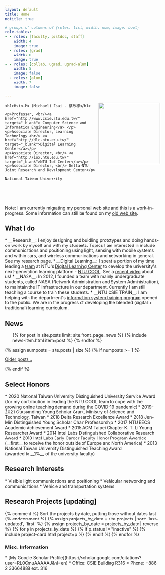 ```yaml
---
layout: default
title: Home
notitle: true

# groups of columns of {roles: list, width: num, image: bool}
role-tables:
- - roles: [faculty, postdoc, staff]
    width: 4
    image: true
  - roles: [grad]
    width: 8
    image: true
- - roles: [collab, ugrad, ugrad-alum]
    width: 5
    image: false
  - roles: [alum]
    width: 7
    image: false

---
```




<div class="jumbotron"> 
    <!--<img src="img/people/proftsai.png" height=250 align="right"/>-->
   <img class="rounded-circle profile"          
             src="{{site.baseurl}}img/people/proftsai2.jpg" style="float:right;height:200px;"/>

    <h1>Hsin-Mu (Michael) Tsai - 蔡欣穆</h1>

    <p>Professor, <br/><a href="http://www.csie.ntu.edu.tw/" target="_blank"> Computer Science and Information Engineering</a> </p>
    <p>Associate Director, Learning Technology,<br/> <a href="http://dlc.ntu.edu.tw/" target="_blank">Digital Learning Center</a></p>
    <p>Associate Director, <br/> <a href="http://iox.ntu.edu.tw/" target="_blank">NTU IoX Center</a></p>
    <p>Associate Director, <br/> Delta-NTU Joint Research and Development Center</p> 

    National Taiwan University


<br/>    
<br/> 
<br/> 
</div>

Note: I am currently migrating my personal web site and this is a work-in-progress. Some information can still be found on my <a href="http://www.csie.ntu.edu.tw/~hsinmu/wiki/">old web site</a>.

<h2> What I do </h2>
* __Research__: I enjoy designing and buidling prototypes and doing hands-on work by myself and with my students. Topics I am interested in include communications and positioning using light, sensing with mobile systems and within cars, and wireless communications and networking in general. See my research page.
* __Digital Learning__: I spent a portion of my time leading a <a href="http://www.dlc.ntu.edu.tw/tech/">team</a> at NTU's <a href="http://dlc.ntu.edu.tw/">Digital Learning Center</a> to develop the university's next-generation learning platform - <a href="http://www.dlc.ntu.edu.tw/online_resources-ntu-cool/">NTU COOL</a>. See a <a href="https://youtu.be/tW_Edaqv5BM">recent video</a> about us!
* __NASA__: In 2012, I founded a team with mainly undergraduate students, called NASA (Network Administration and System Administration), to maintain the IT infrastructure in our department. Currently I am still teaching a course to train these students.
* __NTU CSIE TRAIN__: I am helping with the department's <a href="https://train.csie.ntu.edu.tw" target="_blank">information system training program</a> opened to the public. We are in the progress of developing the blended (digital + traditional) learning curriculum. 



<section>
    <h2>News</h2>
    <ul class="news list-unstyled">
        {% for post in site.posts limit: site.front_page_news %}
            {% include news-item.html item=post %}
        {% endfor %}
    </ul>
    {% assign numposts = site.posts | size %}
    {% if numposts >= 1 %}
        <p>
            <span class="fa fa-fw fa-history"></span>
            <a href="{{ site.baseurl }}blog.html">Older posts&hellip;</a>
        </p>
    {% endif %}
</section>






<h2> Select Honors </h2>
* 2020 National Taiwan University Distinguished University Service Award<br/> (for my contribution in leading the NTU COOL team to cope with the growing online teaching demand during the COVID-19 pandemic)
* 2019-2021 Outstanding Young Scholar Grant, Ministry of Science and Technology, Taiwan
* 2018 Delta Research Excellence Award
* 2018 Jen-Min Distinguished Young Scholar Chair Professorship
* 2017 NTU EECS Academic Achievement Award
* 2015 ACM Taipei Chapter K. T. Li Young Researcher Award
* 2014 Intel Labs Distinguished Collaborative Research Award
* 2013 Intel Labs Early Career Faculty Honor Program Awardee <br/>
(__first__ to receive the honor outside of Europe and North America) 
* 2013 National Taiwan University Distinguished Teaching Award <br/>
(awarded to __1%__ of the university faculty)


<h2> Research Interests </h2> 
* Visible light communications and positioning
* Vehicular networking and communications
* Vehicle and transportation systems


<section>
    <h2>Research Projects [updating] </h2>
    <div class="card-columns">
        {% comment %}
        Sort the projects by date, putting those without dates last
        {% endcomment %}
        {% assign projects_by_date = site.projects | sort: 'last-updated', 'first' %}
        {% assign projects_by_date = projects_by_date | reverse %}
        {% for p in projects_by_date %}
            {% if p.status != "inactive" %}
                {% include project-card.html project=p %}
            {% endif %}
        {% endfor %}
    </div>
</section>



<h3>Misc. Information</h3>
* [My Google Scholar Profile](https://scholar.google.com/citations?user=RL0CmuAAAAAJ&hl=en)
* Office: CSIE Building R316
* Phone: +886 2 33664888 ext. 316

<!--
<div id="people">
    <h2>People</h2>
    {% for role-table in page.role-tables %}
        <section class="people row justify-content-between">
            {% for role-column in role-table %}
                <div class="col-md-{{ role-column.width }}">
                    {% for role in role-column.roles %}
                        {% include role-people.html role=role image=role-column.image %}
                    {% endfor %}
                </div>
            {% endfor %}
        </section>
    {% endfor %}
</div>
-->
